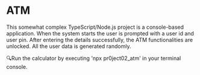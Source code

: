 # ATM

This somewhat complex TypeScript/Node.js project is a console-based application. When the system starts the user is prompted with a user id and user pin. After entering the details successfully, the ATM functionalities are unlocked. All the user data is generated randomly. 

🔍Run the calculator by executing 'npx pr0ject02_atm' in your terminal console.
